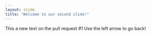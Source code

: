 ```yaml
---
layout: slide
title: "Welcome to our second slide!"
---
```

This a new text on the pull request #1
Use the left arrow to go back!
